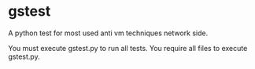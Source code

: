 # gstest
A python test for most used anti vm techniques network side.


You must execute gstest.py to run all tests. You require all files to execute gstest.py.
